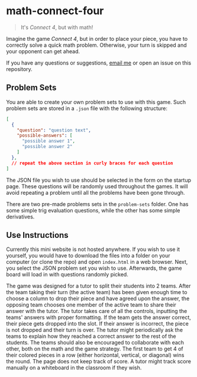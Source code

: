 # math-connect-four

> It's *Connect 4*, but with math!

Imagine the game *Connect 4*, but in order to place your piece, you have to correctly solve a quick math problem.
Otherwise, your turn is skipped and your opponent can get ahead.

If you have any questions or suggestions, [email me](mailto:mister.man489@gmail.com?subject=Math%20Connect%20Four) or open an issue on this repository.

## Problem Sets

You are able to create your own problem sets to use with this game.
Such problem sets are stored in a `.json` file with the following structure:

```json
[
  {
    "question": "question text",
    "possible-answers": [
      "possible answer 1",
      "possible answer 2"
    ]
  },
  // repeat the above section in curly braces for each question
]
```

The JSON file you wish to use should be selected in the form on the startup page.
These questions will be randomly used throughout the games.
It will avoid repeating a problem until all the problems have been gone through.

There are two pre-made problems sets in the `problem-sets` folder.
One has some simple trig evaluation questions, while the other has some simple derivatives.

## Use Instructions

Currently this mini website is not hosted anywhere.
If you wish to use it yourself, you would have to download the files into a folder on your computer (or clone the repo) and open `index.html` in a web browser.
Next, you select the JSON problem set you wish to use.
Afterwards, the game board will load in with questions randomly picked.

The game was designed for a tutor to split their students into 2 teams.
After the team taking their turn (the active team) has been given enough time to choose a column to drop their piece and have agreed upon the answer, the opposing team chooses one member of the active team to share their answer with the tutor.
The tutor takes care of all the controls, inputting the teams' answers with proper formatting.
If the team gets the answer correct, their piece gets dropped into the slot.
If their answer is incorrect, the piece is not dropped and their turn is over.
The tutor might periodically ask the teams to explain how they reached a correct answer to the rest of the students.
The teams should also be encouraged to collaborate with each other, both on the math and the game strategy.
The first team to get 4 of their colored pieces in a row (either horizontal, vertical, or diagonal) wins the round.
The page does not keep track of score.
A tutor might track score manually on a whiteboard in the classroom if they wish.

